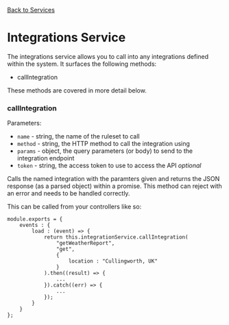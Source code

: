 [Back to Services](/src/support.documentation/services)

# Integrations Service

The integrations service allows you to call into any integrations defined within the system. It surfaces the following methods:

*   callIntegration

These methods are covered in more detail below.

### callIntegration

Parameters:

*   `name` - string, the name of the ruleset to call
*   `method` - string, the HTTP method to call the integration using
*   `params` - object, the query parameters (or body) to send to the integration endpoint
*   `token` - string, the access token to use to access the API *optional*

Calls the named integration with the paramters given and returns the JSON response (as a parsed object) within a promise. This method can reject with an error and needs to be handled correctly.

This can be called from your controllers like so:

```
module.exports = {
	events : {
		load : (event) => {
			return this.integrationService.callIntegration(
				"getWeatherReport",
				"get",
				{
					location : "Cullingworth, UK"
				}
			).then((result) => {
				...
			}).catch((err) => {
				...
			});
		}
	}
};
```